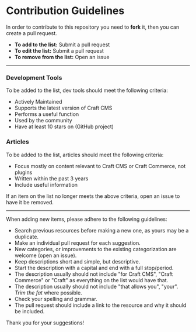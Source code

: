 # Contribution Guidelines

In order to contribute to this repository you need to **fork** it, then you can create a pull request.

- **To add to the list:** Submit a pull request
- **To edit the list:** Submit a pull request
- **To remove from the list:** Open an issue

---

### Development Tools
To be added to the list, dev tools should meet the following criteria:

- Actively Maintained
- Supports the latest version of Craft CMS
- Performs a useful function
- Used by the community
- Have at least 10 stars on (GitHub project)

### Articles
To be added to the list, articles should meet the following criteria:

- Focus mostly on content relevant to Craft CMS or Craft Commerce, not plugins
- Written within the past 3 years
- Include useful information

If an item on the list no longer meets the above criteria, open an issue to have it be removed.

---

When adding new items, please adhere to the following guidelines:

- Search previous resources before making a new one, as yours may be a duplicate.
- Make an individual pull request for each suggestion.
- New categories, or improvements to the existing categorization are welcome (open an issue).
- Keep descriptions short and simple, but descriptive.
- Start the description with a capital and end with a full stop/period.
- The description usually should not include "for Craft CMS", "Craft Commerce" or "Craft" as everything on the list would have that.
- The description usually should not include "that allows you", "your". _Trim the fat_ where possible.
- Check your spelling and grammar.
- The pull request should include a link to the resource and why it should be included.

Thank you for your suggestions!
